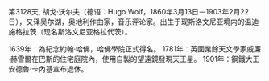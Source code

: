 第3128天, 胡戈·沃尔夫（德语：Hugo Wolf，1860年3月13日－1903年2月22日），又译吴尔湖，奥地利作曲家，音乐评论家。出生于现斯洛文尼亚境内的温迪施格拉茨（现名斯洛文尼亚格拉代茨）。
 
1639年：為紀念約翰·哈佛，哈佛學院正式得名。
1781年：英國業餘天文學家威廉·赫雪爾在巴斯的住宅庭院內，使用自製的望遠鏡發現天王星。
1901年：鋼鐵大王安德魯·卡內基宣布退休。
